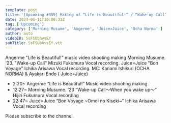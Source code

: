 ```yaml
---
template: post
title: '[Upcoming #359] Making of “Life is Beautiful!” / “Wake-up Call” Fukumura Recording / “Bon Voyage” Arisawa Recording / MC: Kanami Ishiguri, Akari Endo'
date: 2024-01-11T10:00:31Z
tag: ['Upcoming']
category: ['Morning Musume', 'Angerme', 'Juice=Juice', 'Ocha Norma' ]
author: auto 
videoID: SsFSUbhvsEY
subTitle: SsFSUbhvsEY.vtt
---
```

Angerme "Life is Beautiful!" music video shooting making Morning Musume. '23. "Wake-up Call" Mizuki Fukumura Vocal recording. Juice=Juice "Bon Voyage" Ichika Arisawa Vocal recording. MC: Kanami Ishikuri (OCHA NORMA) & Ayakari Endo ( Juice=Juice)

- 2:20~ Angerme “Life is Beautiful!” Music video shooting making
- 12:27~ Morning Musume. ’23 “Wake-up Call～When you wake up～” Hijiri Fukumura Vocal recording
- 22:47~ Juice=Juice “Bon Voyage ~Omoi no Kiseki~” Ichika Arisawa Vocal recording

Please subscribe to the channel.

